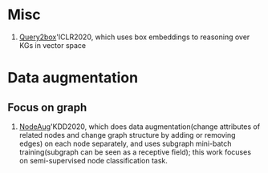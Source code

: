 # Misc
1. [Query2box](https://openreview.net/forum?id=BJgr4kSFDS)'ICLR2020, which uses box embeddings to reasoning over KGs in vector space
# Data augmentation
## Focus on graph
1. [NodeAug](https://dl.acm.org/doi/pdf/10.1145/3394486.3403063)'KDD2020, which does data augmentation(change attributes of related nodes and change graph structure by adding or removing edges) on each node separately, and uses subgraph mini-batch training(subgraph can be seen as a receptive field); this work focuses on semi-supervised node classification task.
